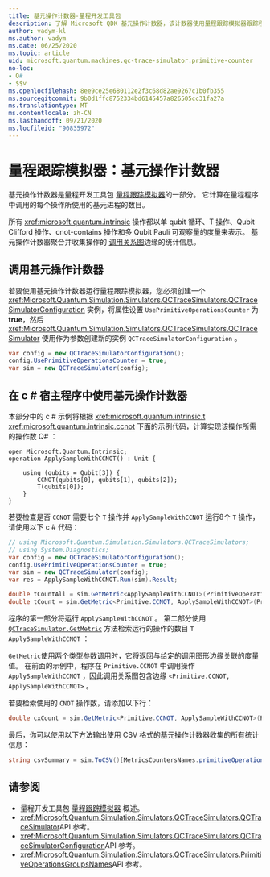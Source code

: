```yaml
---
title: 基元操作计数器-量程开发工具包
description: 了解 Microsoft QDK 基元操作计数器，该计数器使用量程跟踪模拟器跟踪程序中操作所使用的基元进程 Q# 。
author: vadym-kl
ms.author: vadym
ms.date: 06/25/2020
ms.topic: article
uid: microsoft.quantum.machines.qc-trace-simulator.primitive-counter
no-loc:
- Q#
- $$v
ms.openlocfilehash: 8ee9ce25e680112e2f3c68d82ae9267c1b0fb355
ms.sourcegitcommit: 9b0d1ffc8752334bd6145457a826505cc31fa27a
ms.translationtype: MT
ms.contentlocale: zh-CN
ms.lasthandoff: 09/21/2020
ms.locfileid: "90835972"
---
```

# <a name="quantum-trace-simulator-primitive-operations-counter"></a>量程跟踪模拟器：基元操作计数器

基元操作计数器是量程开发工具包 [量程跟踪模拟器](xref:microsoft.quantum.machines.qc-trace-simulator.intro)的一部分。 它计算在量程程序中调用的每个操作所使用的基元进程的数目。 

所有 <xref:microsoft.quantum.intrinsic> 操作都以单 qubit 循环、T 操作、Qubit Clifford 操作、cnot-contains 操作和多 Qubit Pauli 可观察量的度量来表示。 基元操作计数器聚合并收集操作的 [调用关系图](https://en.wikipedia.org/wiki/Call_graph)边缘的统计信息。

## <a name="invoking-the-primitive-operation-counter"></a>调用基元操作计数器

若要使用基元操作计数器运行量程跟踪模拟器，您必须创建一个 <xref:Microsoft.Quantum.Simulation.Simulators.QCTraceSimulators.QCTraceSimulatorConfiguration> 实例，将属性设置 `UsePrimitiveOperationsCounter` 为 **true**，然后 <xref:Microsoft.Quantum.Simulation.Simulators.QCTraceSimulators.QCTraceSimulator> 使用作为参数创建新的实例 `QCTraceSimulatorConfiguration` 。

```csharp
var config = new QCTraceSimulatorConfiguration();
config.UsePrimitiveOperationsCounter = true;
var sim = new QCTraceSimulator(config);
```

## <a name="using-the-primitive-operation-counter-in-a-c-host-program"></a>在 c # 宿主程序中使用基元操作计数器

本部分中的 c # 示例将根据 <xref:microsoft.quantum.intrinsic.t> <xref:microsoft.quantum.intrinsic.ccnot> 下面的示例代码，计算实现该操作所需的操作数 Q# ：

```qsharp
open Microsoft.Quantum.Intrinsic;
operation ApplySampleWithCCNOT() : Unit {

    using (qubits = Qubit[3]) {
        CCNOT(qubits[0], qubits[1], qubits[2]);
        T(qubits[0]);
    }
}
```

若要检查是否 `CCNOT` 需要七个 `T` 操作并 `ApplySampleWithCCNOT` 运行8个 `T` 操作，请使用以下 c # 代码：

```csharp 
// using Microsoft.Quantum.Simulation.Simulators.QCTraceSimulators;
// using System.Diagnostics;
var config = new QCTraceSimulatorConfiguration();
config.UsePrimitiveOperationsCounter = true;
var sim = new QCTraceSimulator(config);
var res = ApplySampleWithCCNOT.Run(sim).Result;

double tCountAll = sim.GetMetric<ApplySampleWithCCNOT>(PrimitiveOperationsGroupsNames.T);
double tCount = sim.GetMetric<Primitive.CCNOT, ApplySampleWithCCNOT>(PrimitiveOperationsGroupsNames.T);
```

程序的第一部分将运行 `ApplySampleWithCCNOT` 。 第二部分使用 [`QCTraceSimulator.GetMetric`](https://docs.microsoft.com/dotnet/api/microsoft.quantum.simulation.simulators.qctracesimulators.qctracesimulator.getmetric) 方法检索运行的操作的数目 `T` `ApplySampleWithCCNOT` ： 

`GetMetric`使用两个类型参数调用时，它将返回与给定的调用图形边缘关联的度量值。 在前面的示例中，程序在 `Primitive.CCNOT` 中调用操作 `ApplySampleWithCCNOT` ，因此调用关系图包含边缘 `<Primitive.CCNOT, ApplySampleWithCCNOT>` 。 

若要检索使用的 `CNOT` 操作数，请添加以下行：
```csharp
double cxCount = sim.GetMetric<Primitive.CCNOT, ApplySampleWithCCNOT>(PrimitiveOperationsGroupsNames.CX);
```

最后，你可以使用以下方法输出使用 CSV 格式的基元操作计数器收集的所有统计信息：
```csharp
string csvSummary = sim.ToCSV()[MetricsCountersNames.primitiveOperationsCounter];
```

## <a name="see-also"></a>请参阅

- 量程开发工具包 [量程跟踪模拟器](xref:microsoft.quantum.machines.qc-trace-simulator.intro) 概述。
- <xref:Microsoft.Quantum.Simulation.Simulators.QCTraceSimulators.QCTraceSimulator>API 参考。
- <xref:Microsoft.Quantum.Simulation.Simulators.QCTraceSimulators.QCTraceSimulatorConfiguration>API 参考。
- <xref:Microsoft.Quantum.Simulation.Simulators.QCTraceSimulators.PrimitiveOperationsGroupsNames>API 参考。